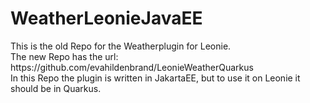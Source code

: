 # WeatherLeonieJavaEE
<p>
 This is the old Repo for the Weatherplugin for Leonie. <br>
 The new Repo has the url: https://github.com/evahildenbrand/LeonieWeatherQuarkus <br>
 In this Repo the plugin is written in JakartaEE, but to use it on Leonie it should be in Quarkus.
</p>